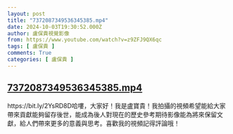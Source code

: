 ```yaml
---
layout: post
title: "7372087349536345385.mp4"
date: 2024-10-03T19:30:52.000Z
author: 盧保貴視覺影像
from: https://www.youtube.com/watch?v=z9ZFJ9QX6qc
tags: [ 盧保貴 ]
comments: True
categories: [ 盧保貴 ]
---
```

<!--1727983852000-->
[7372087349536345385.mp4](https://www.youtube.com/watch?v=z9ZFJ9QX6qc)
------

<div>
https://bit.ly/2YsRD8D哈嘍，大家好！我是盧寶貴！我拍攝的視頻希望能給大家帶來貢獻能夠留存後世，能成為後人對現在的歷史參考期待影像能為將來保留文獻，給人們帶來更多的意義與思考。喜歡我的視頻記得評論哦！
</div>
